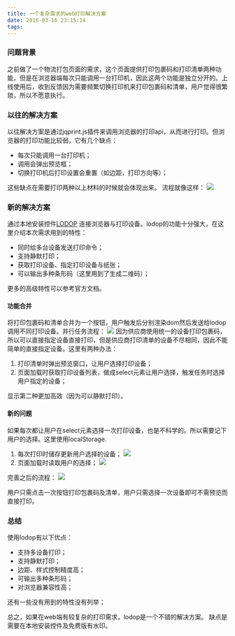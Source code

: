 ```yaml
---
title: 一个复杂需求的web打印解决方案
date: 2016-03-16 23:15:14
tags:
---
```


### 问题背景
之前做了一个物流打包页面的需求，这个页面提供打印包裹码和打印清单两种功能，但是在浏览器端每次只能调用一台打印机，因此这两个功能是独立分开的。上线使用后，收到反馈因为需要频繁切换打印机来打印包裹码和清单，用户觉得很繁琐，所以不愿意执行。
<!--more-->
### 以往的解决方案
以往解决方案是通过jqprint.js插件来调用浏览器的打印api，从而进行打印。但浏览器的打印功能比较弱，它有几个缺点：

 - 每次只能调用一台打印机；
 - 调用会弹出预览框；
 - 切换打印机后打印设置会重置（如边距，打印方向等）；

这些缺点在需要打印两种以上材料的时候就会体现出来。
流程就像这样：
![](http://7xnjm0.com1.z0.glb.clouddn.com/print5.png)

### 新的解决方案
通过本地安装控件[LODOP](http://www.lodop.net/) 连接浏览器与打印设备。lodop的功能十分强大，在这里介绍本次需求用到的特性：

 + 同时给多台设备发送打印命令；
 + 支持静默打印；
 + 获取打印设备、指定打印设备与纸张；
 + 可以输出多种条形码（这里用到了生成二维码）；

更多的高级特性可以参考官方文档。
#### 功能合并
将打印包裹码和清单合并为一个按钮，用户触发后分别渲染dom然后发送给lodop调用不同打印设备。并行任务流程：
![](http://7xnjm0.com1.z0.glb.clouddn.com/print1.png)
因为供应商使用统一的设备打印包裹码，所以可以直接指定设备直接打印，但是供应商打印清单的设备不尽相同，因此不能简单的直接指定设备。这里有两种办法：

 1. 打印清单时弹出预览窗口，让用户选择打印设备；
 2. 页面加载时获取打印设备列表，做成select元素让用户选择，触发任务时选择用户指定的设备；

显示第二种更加高效（因为可以静默打印）。
#### 新的问题
如果每次都让用户在select元素选择一次打印设备，也是不科学的。所以需要记下用户的选择。这里使用localStorage.

 1. 每次打印时储存更新用户选择的设备；
 ![](http://7xnjm0.com1.z0.glb.clouddn.com/print2.png)
 2. 页面加载时读取用户的选择；
 ![](http://7xnjm0.com1.z0.glb.clouddn.com/print3.png)

完善之后的流程：
![](http://7xnjm0.com1.z0.glb.clouddn.com/print4.png)

用户只需点击一次按钮打印包裹码及清单，用户只需选择一次设备即可不需预览而直接打印。

### 总结
使用lodop有以下优点：

 - 支持多设备打印；
 - 支持静默打印；
 - 边距、样式控制精度高；
 - 可输出多种条形码；
 - 对浏览器兼容性高；
 
还有一些没有用到的特性没有列举；

总之，如果在web端有较复杂的打印需求，lodop是一个不错的解决方案。
缺点是需要在本地安装控件及免费版有水印。

